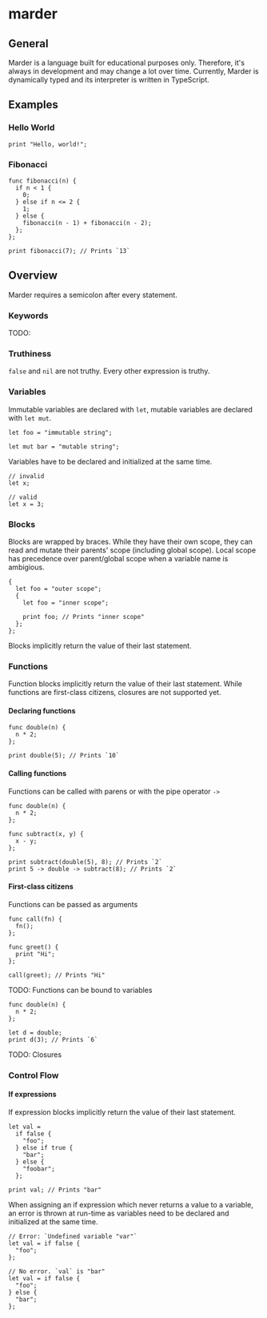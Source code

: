 # marder

## General

Marder is a language built for educational purposes only. Therefore, it's always in development and may change a lot over time. Currently, Marder is dynamically typed and its interpreter is written in TypeScript.

## Examples

### Hello World

    print "Hello, world!";

### Fibonacci

    func fibonacci(n) {
      if n < 1 {
        0;
      } else if n <= 2 {
        1;
      } else {
        fibonacci(n - 1) + fibonacci(n - 2);
      };
    };

    print fibonacci(7); // Prints `13`

## Overview

Marder requires a semicolon after every statement.

### Keywords

TODO:

### Truthiness

`false` and `nil` are not truthy. Every other expression is truthy.

### Variables

Immutable variables are declared with `let`, mutable variables are declared with `let mut`.

    let foo = "immutable string";

    let mut bar = "mutable string";

Variables have to be declared and initialized at the same time.

    // invalid
    let x;

    // valid
    let x = 3;

### Blocks

Blocks are wrapped by braces. While they have their own scope, they can read and mutate their parents' scope (including global scope). Local scope has precedence over parent/global scope when a variable name is ambigious.

    {
      let foo = "outer scope";
      {
        let foo = "inner scope";

        print foo; // Prints "inner scope"
      };
    };

Blocks implicitly return the value of their last statement.

### Functions

Function blocks implicitly return the value of their last statement. While functions are first-class citizens, closures are not supported yet.

#### Declaring functions

    func double(n) {
      n * 2;
    };

    print double(5); // Prints `10`

#### Calling functions

Functions can be called with parens or with the pipe operator `->`

    func double(n) {
      n * 2;
    };

    func subtract(x, y) {
      x - y;
    };

    print subtract(double(5), 8); // Prints `2`
    print 5 -> double -> subtract(8); // Prints `2`

#### First-class citizens

Functions can be passed as arguments

    func call(fn) {
      fn();
    };

    func greet() {
      print "Hi";
    };

    call(greet); // Prints "Hi"

TODO:
Functions can be bound to variables

    func double(n) {
      n * 2;
    };

    let d = double;
    print d(3); // Prints `6`

TODO:
Closures

### Control Flow

#### If expressions

If expression blocks implicitly return the value of their last statement.

    let val =
      if false {
        "foo";
      } else if true {
        "bar";
      } else {
        "foobar";
      };

    print val; // Prints "bar"

When assigning an if expression which never returns a value to a variable, an error is thrown at run-time as variables need to be declared and initialized at the same time.

    // Error: `Undefined variable "var"`
    let val = if false {
      "foo";
    };

    // No error. `val` is "bar"
    let val = if false {
      "foo";
    } else {
      "bar";
    };
